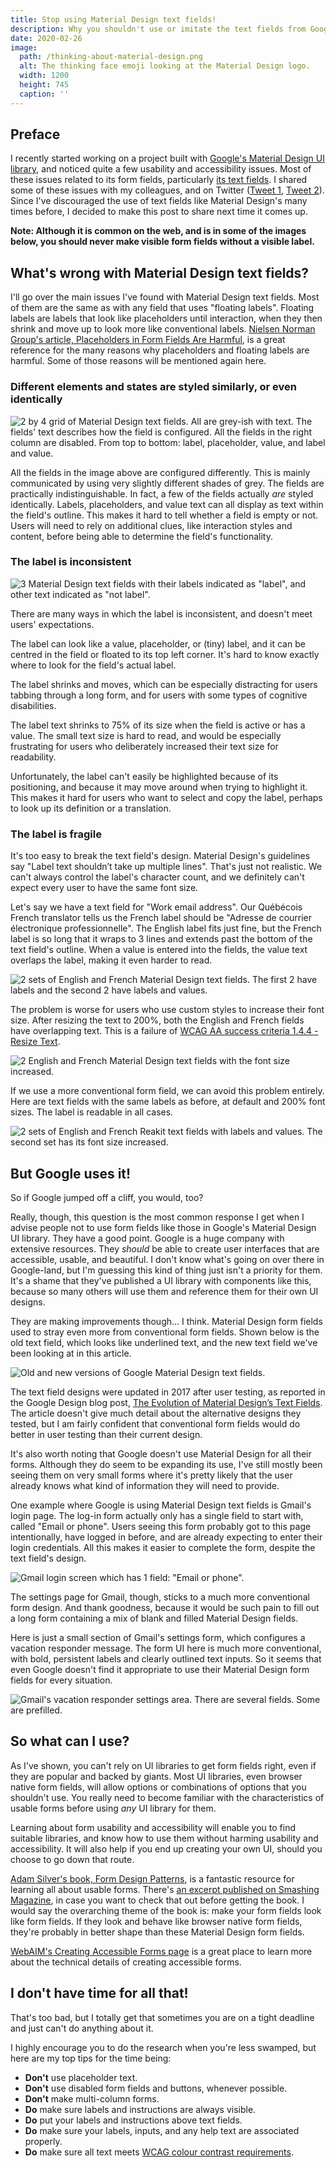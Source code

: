 ```yaml
---
title: Stop using Material Design text fields!
description: Why you shouldn't use or imitate the text fields from Google's Material Design UI library.
date: 2020-02-26
image:
  path: /thinking-about-material-design.png
  alt: The thinking face emoji looking at the Material Design logo.
  width: 1200
  height: 745
  caption: ''
---
```


## Preface
I recently started working on a project built with [Google's Material Design UI library](https://material.io/), and noticed quite a few usability and accessibility issues. Most of these issues related to its form fields, particularly [its text fields](https://material.io/components/text-fields/). I shared some of these issues with my colleagues, and on Twitter ([Tweet 1](https://twitter.com/missmatsuko/status/1230564970800111617), [Tweet 2](https://twitter.com/missmatsuko/status/1231438167007354880)). Since I've discouraged the use of text fields like Material Design's many times before, I decided to make this post to share next time it comes up.

**Note: Although it is common on the web, and is in some of the images below, you should never make visible form fields without a visible label.**

## What's wrong with Material Design text fields?
I'll go over the main issues I've found with Material Design text fields. Most of them are the same as with any field that uses "floating labels". Floating labels are labels that look like placeholders until interaction, when they then shrink and move up to look more like conventional labels. [Nielsen Norman Group's article, Placeholders in Form Fields Are Harmful](https://www.nngroup.com/articles/form-design-placeholders/), is a great reference for the many reasons why placeholders and floating labels are harmful. Some of those reasons will be mentioned again here.

### Different elements and states are styled similarly, or even identically

![2 by 4 grid of Material Design text fields. All are grey-ish with text. The fields' text describes how the field is configured. All the fields in the right column are disabled. From top to bottom: label, placeholder, value, and label and value.](./assets/stop-using-material-design-text-fields/material-design-fields-descriptive-text.png)

All the fields in the image above are configured differently. This is mainly communicated by using very slightly different shades of grey. The fields are practically indistinguishable. In fact, a few of the fields actually *are* styled identically. Labels, placeholders, and value text can all display as text within the field's outline. This makes it hard to tell whether a field is empty or not. Users will need to rely on additional clues, like interaction styles and content, before being able to determine the field's functionality.

### The label is inconsistent

![3 Material Design text fields with their labels indicated as "label", and other text indicated as "not label".](./assets/stop-using-material-design-text-fields/material-design-fields-label-position-shade.png)

There are many ways in which the label is inconsistent, and doesn't meet users' expectations.

The label can look like a value, placeholder, or (tiny) label, and it can be centred in the field or floated to its top left corner. It's hard to know exactly where to look for the field's actual label.

The label shrinks and moves, which can be especially distracting for users tabbing through a long form, and for users with some types of cognitive disabilities.

The label text shrinks to 75% of its size when the field is active or has a value. The small text size is hard to read, and would be especially frustrating for users who deliberately increased their text size for readability.

Unfortunately, the label can't easily be highlighted because of its positioning, and because it may move around when trying to highlight it. This makes it hard for users who want to select and copy the label, perhaps to look up its definition or a translation.

### The label is fragile
It's too easy to break the text field's design. Material Design's guidelines say "Label text shouldn’t take up multiple lines". That's just not realistic. We can't always control the label's character count, and we definitely can't expect every user to have the same font size.

Let's say we have a text field for "Work email address". Our Québécois French translator tells us the French label should be "Adresse de courrier électronique professionnelle". The English label fits just fine, but the French label is so long that it wraps to 3 lines and extends past the bottom of the text field's outline. When a value is entered into the fields, the value text overlaps the label, making it even harder to read.

![2 sets of English and French Material Design text fields. The first 2 have labels and the second 2 have labels and values.](./assets/stop-using-material-design-text-fields/translated-fields-material-design-without-and-with-value.png)


The problem is worse for users who use custom styles to increase their font size. After resizing the text to 200%, both the English and French fields have overlapping text. This is a failure of [WCAG AA success criteria 1.4.4 - Resize Text]((https://www.w3.org/WAI/WCAG21/Understanding/resize-text.html)).

![2 English and French Material Design text fields with the font size increased.](./assets/stop-using-material-design-text-fields/translated-fields-material-design-large-font-size-with-value.png)

If we use a more conventional form field, we can avoid this problem entirely. Here are text fields with the same labels as before, at default and 200% font sizes. The label is readable in all cases.

![2 sets of English and French Reakit text fields with labels and values. The second set has its font size increased.](./assets/stop-using-material-design-text-fields/translated-fields-reakit-default-and-large-font-size-with-value.png)

## But Google uses it!
So if Google jumped off a cliff, you would, too?

Really, though, this question is the most common response I get when I advise people not to use form fields like those in Google's Material Design UI library. They have a good point. Google is a huge company with extensive resources. They *should* be able to create user interfaces that are accessible, usable, and beautiful. I don't know what's going on over there in Google-land, but I'm guessing this kind of thing just isn't a priority for them. It's a shame that they've published a UI library with components like this, because so many others will use them and reference them for their own UI designs.

They are making improvements though... I think. Material Design form fields used to stray even more from conventional form fields. Shown below is the old text field, which looks like underlined text, and the new text field we've been looking at in this article.

![Old and new versions of Google Material Design text fields.](./assets/stop-using-material-design-text-fields/material-design-fields-old-new.png)

The text field designs were updated in 2017 after user testing, as reported in the Google Design blog post, [The Evolution of Material Design’s Text Fields](https://medium.com/google-design/the-evolution-of-material-designs-text-fields-603688b3fe03). The article doesn't give much detail about the alternative designs they tested, but I am fairly confident that conventional form fields would do better in user testing than their current design.

It's also worth noting that Google doesn't use Material Design for all their forms. Although they do seem to be expanding its use, I've still mostly been seeing them on very small forms where it's pretty likely that the user already knows what kind of information they will need to provide.

One example where Google is using Material Design text fields is Gmail's login page. The log-in form actually only has a single field to start with, called "Email or phone". Users seeing this form probably got to this page intentionally, have logged in before, and are already expecting to enter their login credentials. All this makes it easier to complete the form, despite the text field's design.

![Gmail login screen which has 1 field: "Email or phone".](./assets/stop-using-material-design-text-fields/gmail-login.png)

The settings page for Gmail, though, sticks to a much more conventional form design. And thank goodness, because it would be such pain to fill out a long form containing a mix of blank and filled Material Design fields.

Here is just a small section of Gmail's settings form, which configures a vacation responder message. The form UI here is much more conventional, with bold, persistent labels and clearly outlined text inputs. So it seems that even Google doesn't find it appropriate to use their Material Design form fields for every situation.

![Gmail's vacation responder settings area. There are several fields. Some are prefilled.](./assets/stop-using-material-design-text-fields/gmail-vacation-responder.png)

## So what can I use?
As I've shown, you can't rely on UI libraries to get form fields right, even if they are popular and backed by giants. Most UI libraries, even browser native form fields, will allow options or combinations of options that you shouldn't use. You really need to become familiar with the characteristics of usable forms before using *any* UI library for them.

Learning about form usability and accessibility will enable you to find suitable libraries, and know how to use them without harming usability and accessibility. It will also help if you end up creating your own UI, should you choose to go down that route.

[Adam Silver's book, Form Design Patterns](https://formdesignpatterns.com/), is a fantastic resource for learning all about usable forms. There's [an excerpt published on Smashing Magazine](https://www.smashingmagazine.com/2018/10/form-design-patterns-excerpt-a-registration-form/), in case you want to check that out before getting the book. I would say the overarching theme of the book is: make your form fields look like form fields. If they look and behave like browser native form fields, they're probably in better shape than these Material Design form fields.

[WebAIM's Creating Accessible Forms page](https://webaim.org/techniques/forms/) is a great place to learn more about the technical details of creating accessible forms.

## I don't have time for all that!
That's too bad, but I totally get that sometimes you are on a tight deadline and just can't do anything about it.

I highly encourage you to do the research when you're less swamped, but here are my top tips for the time being:
- **Don't** use placeholder text.
- **Don't** use disabled form fields and buttons, whenever possible.
- **Don't** make multi-column forms.
- **Do** make sure labels and instructions are always visible.
- **Do** put your labels and instructions above text fields.
- **Do** make sure your labels, inputs, and any help text are associated properly.
- **Do** make sure all text meets [WCAG colour contrast requirements](https://www.w3.org/TR/UNDERSTANDING-WCAG20/visual-audio-contrast-contrast.html).

<!-- TODO: Mention [Reakit](https://reakit.io/)? Other UI libraries? -->
